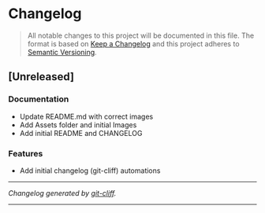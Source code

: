 # Changelog

> All notable changes to this project will be documented in this file. The format is based on
[Keep a Changelog](http://keepachangelog.com/) and this project adheres to
[Semantic Versioning](http://semver.org/).

## [Unreleased]

### Documentation

- Update README.md with correct images
- Add Assets folder and initial Images
- Add initial README and CHANGELOG

### Features

- Add initial changelog (git-cliff) automations

***
*Changelog generated by [git-cliff](https://github.com/orhun/git-cliff).*
***

